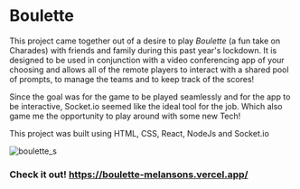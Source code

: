 # Boulette


This project came together out of a desire to play _Boulette_ (a fun take on Charades) with friends and family during this past year's lockdown. It is designed to be used in conjunction with a video conferencing app of your choosing and allows all of the remote players to interact with a shared pool of prompts, to manage the teams and to keep track of the scores! 

Since the goal was for the game to be played seamlessly and for the app to be interactive, Socket.io seemed like the ideal tool for the job. Which also game me the opportunity to play around with some new Tech! 

This project was built using HTML, CSS, React, NodeJs and Socket.io 

![boulette_s](https://user-images.githubusercontent.com/47112463/121429481-f7f63900-c944-11eb-8fc9-3c0204bfdd38.png)



### Check it out! https://boulette-melansons.vercel.app/
